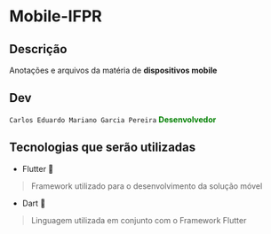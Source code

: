 # Mobile-IFPR


## Descrição

Anotações e arquivos da matéria de **dispositivos mobile** 

## Dev

```Carlos Eduardo Mariano Garcia Pereira```  <a style="color:green">  **Desenvolvedor** </a>  


## Tecnologias que serão utilizadas

* Flutter 📱

> Framework utilizado para o desenvolvimento da solução móvel

* Dart 🌊

> Linguagem utilizada em conjunto com o Framework Flutter

